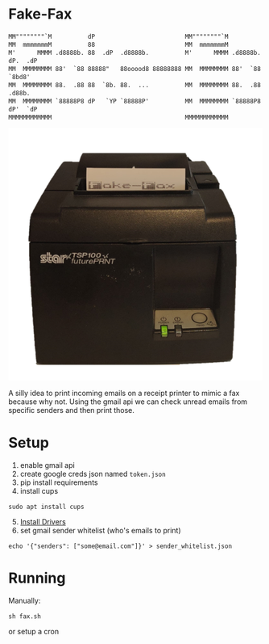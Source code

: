 # Fake-Fax

```
MM""""""""`M          dP                         MM""""""""`M                   
MM  mmmmmmmM          88                         MM  mmmmmmmM                   
M'      MMMM .d8888b. 88  .dP  .d8888b.          M'      MMMM .d8888b. dP.  .dP 
MM  MMMMMMMM 88'  `88 88888"   88ooood8 88888888 MM  MMMMMMMM 88'  `88  `8bd8'  
MM  MMMMMMMM 88.  .88 88  `8b. 88.  ...          MM  MMMMMMMM 88.  .88  .d88b.  
MM  MMMMMMMM `88888P8 dP   `YP `88888P'          MM  MMMMMMMM `88888P8 dP'  `dP 
MMMMMMMMMMMM                                     MMMMMMMMMMMM           
```
![](./fake-fax.png)

A silly idea to print incoming emails on a receipt printer to mimic a fax because why not.
Using the gmail api we can check unread emails from specific senders and then print those.
# Setup

1. enable gmail api
2. create google creds json named `token.json`
3. pip install requirements
4. install cups
```
sudo apt install cups
```
5. [Install Drivers](https://cosroe.com/2024/05/star-tsp-100.html)
6. set gmail sender whitelist (who's emails to print)
```
echo '{"senders": ["some@email.com"]}' > sender_whitelist.json
```

# Running

Manually:
```
sh fax.sh
```
or setup a cron
